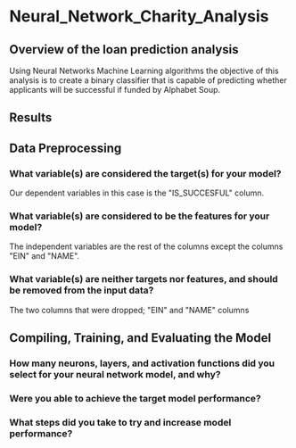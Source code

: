 # Neural_Network_Charity_Analysis


## Overview of the loan prediction analysis
Using Neural Networks Machine Learning algorithms the objective of this analysis is to create a binary classifier that is capable of predicting whether applicants will be successful if funded by Alphabet Soup.

## Results

## Data Preprocessing

### What variable(s) are considered the target(s) for your model?

Our dependent variables in this case is the "IS_SUCCESFUL" column.

### What variable(s) are considered to be the features for your model?
The independent variables are the rest of the columns except the columns "EIN" and "NAME".

### What variable(s) are neither targets nor features, and should be removed from the input data?
The two columns that were dropped;  "EIN" and "NAME" columns

## Compiling, Training, and Evaluating the Model

### How many neurons, layers, and activation functions did you select for your neural network model, and why?
### Were you able to achieve the target model performance?
### What steps did you take to try and increase model performance?
